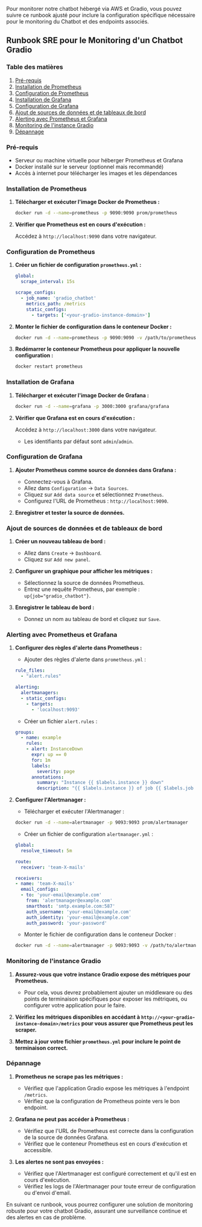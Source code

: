 Pour monitorer notre chatbot hébergé via AWS et Gradio, vous pouvez suivre ce runbook ajusté pour inclure la configuration spécifique nécessaire pour le monitoring du Chatbot et des endpoints associés.

## Runbook SRE pour le Monitoring d'un Chatbot Gradio

### Table des matières

1. [Pré-requis](#pré-requis)
2. [Installation de Prometheus](#installation-de-prometheus)
3. [Configuration de Prometheus](#configuration-de-prometheus)
4. [Installation de Grafana](#installation-de-grafana)
5. [Configuration de Grafana](#configuration-de-grafana)
6. [Ajout de sources de données et de tableaux de bord](#ajout-de-sources-de-données-et-de-tableaux-de-bord)
7. [Alerting avec Prometheus et Grafana](#alerting-avec-prometheus-et-grafana)
8. [Monitoring de l'instance Gradio](#monitoring-de-linstance-gradio)
9. [Dépannage](#dépannage)

### Pré-requis

- Serveur ou machine virtuelle pour héberger Prometheus et Grafana
- Docker installé sur le serveur (optionnel mais recommandé)
- Accès à internet pour télécharger les images et les dépendances

### Installation de Prometheus

1. **Télécharger et exécuter l'image Docker de Prometheus :**

    ```bash
    docker run -d --name=prometheus -p 9090:9090 prom/prometheus
    ```

2. **Vérifier que Prometheus est en cours d'exécution :**

    Accédez à `http://localhost:9090` dans votre navigateur.

### Configuration de Prometheus

1. **Créer un fichier de configuration `prometheus.yml` :**

    ```yaml
    global:
      scrape_interval: 15s

    scrape_configs:
      - job_name: 'gradio_chatbot'
        metrics_path: /metrics
        static_configs:
          - targets: ['<your-gradio-instance-domain>']
    ```

2. **Monter le fichier de configuration dans le conteneur Docker :**

    ```bash
    docker run -d --name=prometheus -p 9090:9090 -v /path/to/prometheus.yml:/etc/prometheus/prometheus.yml prom/prometheus
    ```

3. **Redémarrer le conteneur Prometheus pour appliquer la nouvelle configuration :**

    ```bash
    docker restart prometheus
    ```

### Installation de Grafana

1. **Télécharger et exécuter l'image Docker de Grafana :**

    ```bash
    docker run -d --name=grafana -p 3000:3000 grafana/grafana
    ```

2. **Vérifier que Grafana est en cours d'exécution :**

    Accédez à `http://localhost:3000` dans votre navigateur.
    - Les identifiants par défaut sont `admin`/`admin`.

### Configuration de Grafana

1. **Ajouter Prometheus comme source de données dans Grafana :**

    - Connectez-vous à Grafana.
    - Allez dans `Configuration` -> `Data Sources`.
    - Cliquez sur `Add data source` et sélectionnez `Prometheus`.
    - Configurez l'URL de Prometheus : `http://localhost:9090`.

2. **Enregistrer et tester la source de données.**

### Ajout de sources de données et de tableaux de bord

1. **Créer un nouveau tableau de bord :**

    - Allez dans `Create` -> `Dashboard`.
    - Cliquez sur `Add new panel`.

2. **Configurer un graphique pour afficher les métriques :**

    - Sélectionnez la source de données Prometheus.
    - Entrez une requête Prometheus, par exemple : `up{job="gradio_chatbot"}`.

3. **Enregistrer le tableau de bord :**

    - Donnez un nom au tableau de bord et cliquez sur `Save`.

### Alerting avec Prometheus et Grafana

1. **Configurer des règles d'alerte dans Prometheus :**

    - Ajouter des règles d'alerte dans `prometheus.yml` :

    ```yaml
    rule_files:
      - "alert.rules"

    alerting:
      alertmanagers:
      - static_configs:
        - targets:
          - 'localhost:9093'
    ```

    - Créer un fichier `alert.rules` :

    ```yaml
    groups:
      - name: example
        rules:
        - alert: InstanceDown
          expr: up == 0
          for: 1m
          labels:
            severity: page
          annotations:
            summary: "Instance {{ $labels.instance }} down"
            description: "{{ $labels.instance }} of job {{ $labels.job }} has been down for more than 1 minute."
    ```

2. **Configurer l'Alertmanager :**

    - Télécharger et exécuter l'Alertmanager :

    ```bash
    docker run -d --name=alertmanager -p 9093:9093 prom/alertmanager
    ```

    - Créer un fichier de configuration `alertmanager.yml` :

    ```yaml
    global:
      resolve_timeout: 5m

    route:
      receiver: 'team-X-mails'

    receivers:
    - name: 'team-X-mails'
      email_configs:
      - to: 'your-email@example.com'
        from: 'alertmanager@example.com'
        smarthost: 'smtp.example.com:587'
        auth_username: 'your-email@example.com'
        auth_identity: 'your-email@example.com'
        auth_password: 'your-password'
    ```

    - Monter le fichier de configuration dans le conteneur Docker :

    ```bash
    docker run -d --name=alertmanager -p 9093:9093 -v /path/to/alertmanager.yml:/etc/alertmanager/alertmanager.yml prom/alertmanager
    ```

### Monitoring de l'instance Gradio

1. **Assurez-vous que votre instance Gradio expose des métriques pour Prometheus.**

    - Pour cela, vous devrez probablement ajouter un middleware ou des points de terminaison spécifiques pour exposer les métriques, ou configurer votre application pour le faire.

2. **Vérifiez les métriques disponibles en accédant à `http://<your-gradio-instance-domain>/metrics` pour vous assurer que Prometheus peut les scraper.**

3. **Mettez à jour votre fichier `prometheus.yml` pour inclure le point de terminaison correct.**

### Dépannage

1. **Prometheus ne scrape pas les métriques :**

    - Vérifiez que l'application Gradio expose les métriques à l'endpoint `/metrics`.
    - Vérifiez que la configuration de Prometheus pointe vers le bon endpoint.

2. **Grafana ne peut pas accéder à Prometheus :**

    - Vérifiez que l'URL de Prometheus est correcte dans la configuration de la source de données Grafana.
    - Vérifiez que le conteneur Prometheus est en cours d'exécution et accessible.

3. **Les alertes ne sont pas envoyées :**

    - Vérifiez que l'Alertmanager est configuré correctement et qu'il est en cours d'exécution.
    - Vérifiez les logs de l'Alertmanager pour toute erreur de configuration ou d'envoi d'email.

En suivant ce runbook, vous pourrez configurer une solution de monitoring robuste pour votre chatbot Gradio, assurant une surveillance continue et des alertes en cas de problème.
